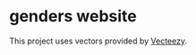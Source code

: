 genders website
===================

This project uses vectors provided by [Vecteezy](https://www.vecteezy.com/free-vector/exact).